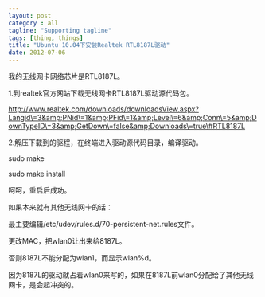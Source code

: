 ```yaml
---
layout: post
category : all
tagline: "Supporting tagline"
tags: [thing, things]
title: "Ubuntu 10.04下安装Realtek RTL8187L驱动"
date: 2012-07-06
---
```

我的无线网卡网络芯片是RTL8187L。    
    
1.到realtek官方网站下载无线网卡RTL8187L驱动源代码包。    
<http://www.realtek.com/downloads/downloadsView.aspx?Langid\=3&amp;PNid\=1&amp;PFid\=1&amp;Level\=6&amp;Conn\=5&amp;DownTypeID\=3&amp;GetDown\=false&amp;Downloads\=true\#RTL8187L>    
    
2.解压下载到的驱程，在终端进入驱动源代码目录，编译驱动。    
sudo make    
sudo make install    
呵呵，重启后成功。    
    
如果本来就有其他无线网卡的话：    
最主要编辑/etc/udev/rules.d/70\-persistent\-net.rules文件。    
更改MAC，把wlan0让出来给8187L。    
否则8187L不能分配为wlan1，而显示wlan\%d。    
因为8187L的驱动就占着wlan0来写的，如果在8187L前wlan0分配给了其他无线网卡，是会起冲突的。